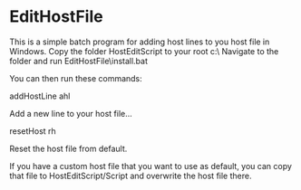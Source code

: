 # EditHostFile
This is a simple batch program for adding host lines to you host file in Windows.
Copy the folder HostEditScript to your root c:\ 
Navigate to the folder and run EditHostFile\install.bat

You can then run these commands:  

addHostLine
ahl 

Add a new line to your host file...  

resetHost
rh 

Reset the host file from default.  


If you have a custom host file that you want to use as default, you can copy that file to HostEditScript/Script and overwrite the host file there. 
